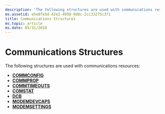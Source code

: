 ```yaml
---
description: 'The following structures are used with communications resources:'
ms.assetid: e5e8fe5d-42e2-4958-9d8c-2cc33275c371
title: Communications Structures
ms.topic: article
ms.date: 05/31/2018
---
```


# Communications Structures

The following structures are used with communications resources:

-   [**COMMCONFIG**](/windows/desktop/api/Winbase/ns-winbase-commconfig)
-   [**COMMPROP**](/windows/desktop/api/WinBase/ns-winbase-commprop)
-   [**COMMTIMEOUTS**](/windows/desktop/api/Winbase/ns-winbase-commtimeouts)
-   [**COMSTAT**](/windows/desktop/api/Winbase/ns-winbase-comstat)
-   [**DCB**](/windows/desktop/api/Winbase/ns-winbase-dcb)
-   [**MODEMDEVCAPS**](/windows/desktop/api/Mcx/ns-mcx-modemdevcaps)
-   [**MODEMSETTINGS**](/windows/desktop/api/Mcx/ns-mcx-modemsettings)

 

 



